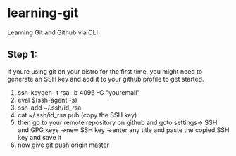 # learning-git
Learning Git and Github via CLI

## Step 1:

If youre using git on your distro for the first time, you might need to generate an SSH key and add it to your github profile to get started.

1. ssh-keygen -t rsa -b 4096 -C "youremail"
2. eval $(ssh-agent -s)
3. ssh-add ~/.ssh/id_rsa
4. cat ~/.ssh/id_rsa.pub (copy the SSH key)
5. then go to your remote repository on github and goto settings-> SSH and GPG keys ->new SSH key ->enter any title and paste the copied SSH key and save it
6. now give git push origin master